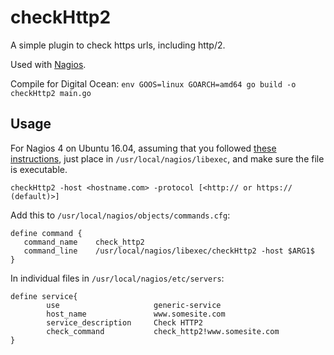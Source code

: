 # checkHttp2

A simple plugin to check https urls, including http/2.

Used with [Nagios](https://www.nagios.org/).

Compile for Digital Ocean: `env GOOS=linux GOARCH=amd64 go build -o checkHttp2 main.go`

## Usage

For Nagios 4 on Ubuntu 16.04, assuming that you followed [
these instructions](https://www.digitalocean.com/community/tutorials/how-to-install-nagios-4-and-monitor-your-servers-on-ubuntu-16-04),
just place in `/usr/local/nagios/libexec`, and make sure the file is executable.

~~~
checkHttp2 -host <hostname.com> -protocol [<http:// or https:// (default)>]
~~~



Add this to `/usr/local/nagios/objects/commands.cfg`:

~~~
define command {
   command_name    check_http2
   command_line    /usr/local/nagios/libexec/checkHttp2 -host $ARG1$
}
~~~

In individual files in `/usr/local/nagios/etc/servers`:

~~~
define service{
        use                     generic-service
        host_name               www.somesite.com
        service_description     Check HTTP2
        check_command           check_http2!www.somesite.com
}
~~~